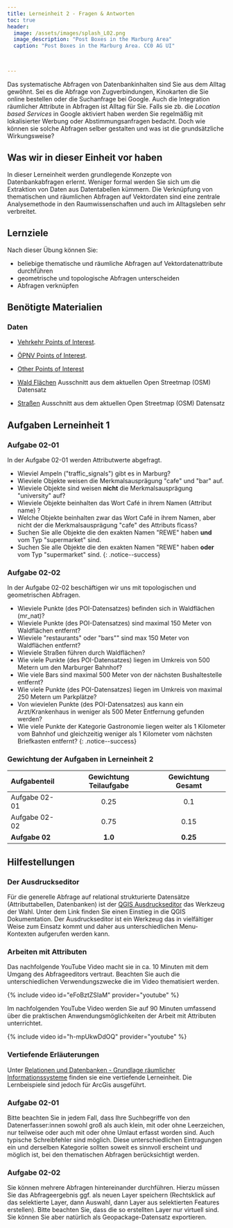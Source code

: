 ```yaml
---
title: Lerneinheit 2 - Fragen & Antworten
toc: true
header:
  image: /assets/images/splash_L02.png
  image_description: "Post Boxes in the Marburg Area"
  caption: "Post Boxes in the Marburg Area. CC0 AG UI"
  


---
```



Das systematische Abfragen von Datenbankinhalten sind Sie aus dem Alltag gewöhnt. Sei es die Abfrage von Zugverbindungen, Kinokarten die Sie online bestellen  oder die Suchanfrage bei Google. <!--more-->
Auch die Integration räumlicher Attribute in Abfragen ist Alltag für Sie. Falls sie zb. die *Location based Services* in Google aktiviert haben werden Sie regelmäßig mit lokalisierter Werbung oder Abstimmungsanfragen bedacht. Doch wie können sie solche Abfragen selber gestalten und was ist die grundsätzliche Wirkungsweise?

## Was wir in dieser Einheit vor haben
In dieser Lerneinheit werden grundlegende Konzepte von Datenbankabfragen erlernt. Weniger formal werden Sie sich um die Extraktion von Daten aus Datentabellen kümmern. Die Verknüpfung von thematischen und räumlichen Abfragen auf Vektordaten sind eine zentrale Analysemethode in den Raumwissenschaften und auch im Alltagsleben sehr verbreitet. 

## Lernziele 

Nach dieser Übung können Sie:

  *  beliebige thematische und räumliche Abfragen auf Vektordatenattribute durchführen 
  *  geometrische und topologische Abfragen unterscheiden
  *  Abfragen verknüpfen


## Benötigte Materialien

### Daten
  * [Vehrkehr Points of Interest](https://raw.githubusercontent.com/gisma-courses/geoinfo-basis-qgis/master/docs/assets/data/gis_osm_traffic_1.gpkg).
  * [ÖPNV  Points of Interest](https://raw.githubusercontent.com/gisma-courses/geoinfo-basis-qgis/master/docs/assets/data/gis_osm_transport_free_1.gpkg).
  
  * [Other Points of Interest](https://raw.githubusercontent.com/gisma-courses/geoinfo-basis-qgis/master/docs/assets/data/gis_osm_pois_free_1.gpkg)
  * [Wald Flächen](https://raw.githubusercontent.com/gisma-courses/geoinfo-basis-qgis/master/docs/assets/data/mr_nat.zip) Ausschnitt aus dem aktuellen Open Streetmap (OSM) Datensatz
  * [Straßen](https://raw.githubusercontent.com/gisma-courses/geoinfo-basis-qgis/master/docs/assets/data/mr_roads.zip) Ausschnitt aus dem aktuellen  Open Streetmap (OSM) Datensatz


## Aufgaben Lerneinheit 1

### Aufgabe 02-01


In der Aufgabe 02-01 werden Attributwerte abgefragt.

* Wieviel Ampeln ("traffic_signals") gibt es in Marburg?
* Wieviele Objekte weisen die Merkmalsausprägung "cafe" und "bar" auf.
* Wieviele Objekte sind weisen **nicht** die Merkmalsausprägung "university" auf?
* Wieviele Objekte beinhalten das Wort Café in ihrem Namen (Attribut name) ? 
* Welche Objekte beinhalten zwar das Wort Café in ihrem Namen, aber nicht der die Merkmalsausprägung "cafe" des Attributs flcass?
* Suchen Sie alle Objekte die den exakten Namen "REWE" haben **und** vom Typ "supermarket" sind.
* Suchen Sie alle Objekte die den exakten Namen "REWE" haben **oder** vom Typ "supermarket" sind.
{: .notice--success}


### Aufgabe 02-02


In der Aufgabe 02-02 beschäftigen wir uns mit topologischen und geometrischen Abfragen.

  - Wieviele Punkte (des POI-Datensatzes) befinden sich in Waldflächen (mr_nat)?
  - Wieviele Punkte (des POI-Datensatzes) sind maximal 150 Meter von Waldflächen entfernt?
  - Wieviele "restaurants" oder "bars"" sind max 150 Meter von Waldflächen entfernt?
  - Wieviele Straßen führen durch Waldflächen?
  - Wie viele Punkte (des POI-Datensatzes) liegen im Umkreis von 500 Metern um den Marburger Bahnhof?
  - Wie viele Bars sind maximal 500 Meter von der nächsten Bushaltestelle entfernt?
  - Wie viele Punkte (des POI-Datensatzes) liegen im Umkreis von maximal 250 Metern um Parkplätze?
  - Von wievielen Punkte (des POI-Datensatzes) aus kann ein Arzt/Krankenhaus in weniger als 500 Meter Entfernung gefunden werden?
  - Wie viele Punkte der Kategorie Gastronomie liegen weiter als 1 Kilometer vom Bahnhof und gleichzeitig weniger als 1 Kilometer vom nächsten Briefkasten entfernt?
{: .notice--success}

### Gewichtung der Aufgaben in Lerneinheit 2

| Aufgabenteil | Gewichtung Teilaufgabe | Gewichtung  Gesamt| 
|:-------------|:----------------------:|:-----------------:|
|Aufgabe 02-01 | 0.25  | 0.1  | 
|Aufgabe 02-02 | 0.75  | 0.15  | 
|**Aufgabe 02**|**1.0**| **0.25**  | 


## Hilfestellungen 

### Der Ausdruckseditor
Für die generelle Abfrage auf relational strukturierte Datensätze (Attributtabellen, Datenbanken) ist der [QGIS Ausdruckseditor](https://docs.qgis.org/3.22/de/docs/user_manual/expressions/expression.html) das Werkzeug der Wahl. Unter dem Link finden Sie einen Einstieg in die QGIS Dokumentation. Der Ausdruckseditor ist ein Werkzeug das in vielfältiger Weise zum Einsatz kommt und daher aus unterschiedlichen Menu-Kontexten aufgerufen werden kann.

### Arbeiten mit Attributen

Das nachfolgende YouTube Video macht sie in ca. 10 Minuten mit dem Umgang des Abfrageeditors vertraut. Beachten Sie auch die unterschiedlichen Verwendungszwecke die im Video thematisiert werden.

{% include video id="eFoBztZSIaM" provider="youtube" %}

Im nachfolgenden YouTube Video werden Sie auf 90 Minuten umfassend über die praktischen Anwendungsmöglichkeiten der Arbeit mit Attributen unterrichtet.

{% include video id="h-mpUkwDdOQ" provider="youtube" %}

### Vertiefende Erläuterungen

Unter [Relationen und Datenbanken - Grundlage räumlicher Informationssysteme](https://minibsc.gis-ma.org/GISBScL2/de/html/index.html) finden sie eine vertiefende Lerneinheit. Die Lernbeispiele sind jedoch für ArcGis ausgeführt.  




### Aufgabe 02-01

Bitte beachten Sie in jedem Fall, dass Ihre Suchbegriffe von den Datenerfasser:innen sowohl groß als auch klein, mit oder ohne Leerzeichen, nur teilweise oder auch mit oder ohne Umlaut erfasst worden sind. Auch typische Schreibfehler sind möglich.  Diese unterschiedlichen Eintragungen ein und derselben Kategorie sollten soweit es sinnvoll erscheint und möglich ist, bei den thematischen Abfragen berücksichtigt werden. 


### Aufgabe 02-02

 Sie können mehrere Abfragen hintereinander durchführen. Hierzu müssen Sie das Abfrageergebnis ggf. als neuen Layer speichern (Rechtsklick auf das selektierte Layer, dann Auswahl, dann Layer aus selektierten Features erstellen). Bitte beachten Sie, dass die so erstellten Layer nur virtuell sind. Sie können Sie aber natürlich als Geopackage-Datensatz exportieren.

